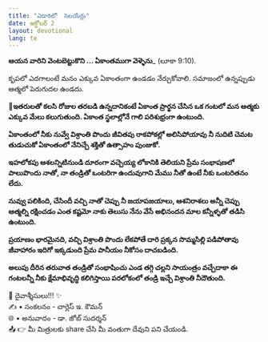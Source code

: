 ```yaml
---
title: "ఎడారిలో  సెలయేర్లు"
date: అక్టోబర్ 2
layout: devotional
lang: te
---
```


**ఆయన వారిని వెంటబెట్టుకొని ... ఏకాంతముగా వెళ్ళెను**_ (లూకా 9:10). 

కృపలో ఎదగాలంటే మనం ఎక్కువ ఏకాంతంగా ఉండడం నేర్చుకోవాలి. సమాజంలో ఉన్నప్పుడు ఆత్మలో పెరుగుదల ఉండదు. 

**📖ఇతరులతో కలసి రోజుల తరబడి ఉన్నదానికంటే ఏకాంత ప్రార్థన చేసిన ఒక గంటలో మన ఆత్మకు ఎక్కువ మేలు కలుగుతుంది. ఏకాంత స్థలాల్లోనే గాలి పరిశుభ్రంగా ఉంటుంది.**

**ఏకాంతంలో నీకు నువ్వే విశ్రాంతి పొందు జీవితపు రాకపోకల్లో అలిసిపోయావు నీ నుదిటి చెమట తుడుచుకో ఏకాంతంలో నేనిచ్చే శక్తితో ఉత్సాహం పుంజుకో.**

**ఇహలోకపు ఆశలన్నిటినుండి దూరంగా వచ్చెయ్య లోకానికి తెలియని ప్రేమ సంభాషణలో పాలుపొందు నాతో, నా తండ్రితో ఒంటరిగా ఉందువుగాని మేము నీతో ఉంటే నీకు ఒంటరితనం లేదు.** 

**నువ్వు పలికింది, చేసిందీ వచ్చి నాతో చెప్పు నీ జయాపజయాలు, ఆశనిరాశలు అన్నీ చెప్పు ఆత్మల్ని రక్షించడం ఎంత కష్టమో నాకు తెలుసు నేను వేసే అభినందన మాల కన్నీళ్ళతో తడిసి ఉంటుంది.**

**ప్రయాణం భారమైనది, వచ్చి విశ్రాంతి పొందు లేకపోతే దారి ప్రక్కన సొమ్మసిల్లి పడిపోతావు జీవాహారం ఇదిగో ఇక్కడుంది ప్రేమ పానీయం నీకోసం దాచబడింది.**

**అలుపు దీరిన తరువాత తండ్రితో సంభాషించు ఎండ తగ్గి చల్లని సాయంత్రం వచ్చేదాకా ఈ గంటలన్నీ నీకు క్షేమాభివృద్ధి కలిగిస్తాయి పరలోకంలో తండ్రి ఇచ్చే విశ్రాంతి నీదౌతుంది.**

<div class="blessing">🙏 <span class="bless-text">దైవాశ్శీసులు!!!</span> ✨</div>

<div class="credit">✍️ <span class="credit-text">▪ సంకలనం - చార్లెస్ ఇ. కౌమన్</span></div>
<div class="credit">🌐 <span class="credit-text">▪ అనువాదం - డా. జోబ్ సుదర్శన్</span></div>


<div class="share">📤 👉 <span class="share-text">మీ మిత్రులకు share చేసి మీ వంతుగా దేవుని పని చేయండి.</span></div>
